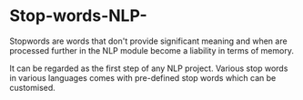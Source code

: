# Stop-words-NLP-
Stopwords are words that don't provide significant meaning and when are processed further in the NLP module become a liability in terms of memory.

It can be regarded as the first step of any NLP project. Various stop words in various languages comes with pre-defined stop words which can be customised.
